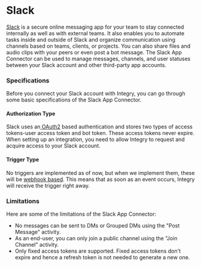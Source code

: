 # Slack

[Slack](https://www.integry.io/apps/slack) is a secure online messaging app for your team to stay connected internally as well as with external teams. It also enables you to automate tasks inside and outside of Slack and organize communication using channels based on teams, clients, or projects. You can also share files and audio clips with your peers or even post a bot message. The Slack App Connector can be used to manage messages, channels, and user statuses between your Slack account and other third-party app accounts.&#x20;

### Specifications  <a href="#specifications-0-0" id="specifications-0-0"></a>

Before you connect your Slack account with Integry, you can go through some basic specifications of the Slack App Connector.&#x20;

#### Authorization Type  <a href="#authorization-type-0-1" id="authorization-type-0-1"></a>

Slack uses an[ OAuth2](https://support.integry.io/hc/en-us/articles/11112617800985-Authentication-Types-Supported-in-Integry) based authentication and stores two types of access tokens-user access token and bot token. These access tokens never expire. When setting up an integration, you need to allow Integry to request and acquire access to your Slack account.&#x20;

#### Trigger Type <a href="#trigger-type-0-2" id="trigger-type-0-2"></a>

No triggers are implemented as of now, but when we implement them, these will be [webhook based](https://tray.io/documentation/connectors/triggers/webhook-trigger/). This means that as soon as an event occurs, Integry will receive the trigger right away.&#x20;

### Limitations <a href="#limitations-0-3" id="limitations-0-3"></a>

Here are some of the limitations of the Slack App Connector:&#x20;

* No messages can be sent to DMs or Grouped DMs using the "Post Message" activity.
* As an end-user, you can only join a public channel using the "Join Channel" activity.
* Only fixed access tokens are supported. Fixed access tokens don't expire and hence a refresh token is not needed to generate a new one.
